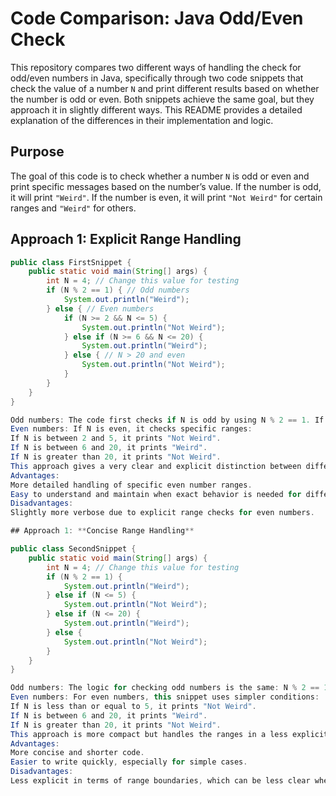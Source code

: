 # Code Comparison: Java Odd/Even Check

This repository compares two different ways of handling the check for odd/even numbers in Java, specifically through two code snippets that check the value of a number `N` and print different results based on whether the number is odd or even. Both snippets achieve the same goal, but they approach it in slightly different ways. This README provides a detailed explanation of the differences in their implementation and logic.

## Purpose
The goal of this code is to check whether a number `N` is odd or even and print specific messages based on the number’s value. If the number is odd, it will print `"Weird"`. If the number is even, it will print `"Not Weird"` for certain ranges and `"Weird"` for others.

## Approach 1: **Explicit Range Handling**

```java
public class FirstSnippet {
    public static void main(String[] args) {
        int N = 4; // Change this value for testing
        if (N % 2 == 1) { // Odd numbers
            System.out.println("Weird");
        } else { // Even numbers
            if (N >= 2 && N <= 5) {
                System.out.println("Not Weird");
            } else if (N >= 6 && N <= 20) {
                System.out.println("Weird");
            } else { // N > 20 and even
                System.out.println("Not Weird");
            }
        }
    }
}

Odd numbers: The code first checks if N is odd by using N % 2 == 1. If true, it prints "Weird".
Even numbers: If N is even, it checks specific ranges:
If N is between 2 and 5, it prints "Not Weird".
If N is between 6 and 20, it prints "Weird".
If N is greater than 20, it prints "Not Weird".
This approach gives a very clear and explicit distinction between different ranges for even numbers.
Advantages:
More detailed handling of specific even number ranges.
Easy to understand and maintain when exact behavior is needed for different ranges.
Disadvantages:
Slightly more verbose due to explicit range checks for even numbers.

## Approach 1: **Concise Range Handling**

public class SecondSnippet {
    public static void main(String[] args) {
        int N = 4; // Change this value for testing
        if (N % 2 == 1) {
            System.out.println("Weird");
        } else if (N <= 5) {
            System.out.println("Not Weird");
        } else if (N <= 20) {
            System.out.println("Weird");
        } else {
            System.out.println("Not Weird");
        }
    }
}

Odd numbers: The logic for checking odd numbers is the same: N % 2 == 1. If N is odd, it prints "Weird".
Even numbers: For even numbers, this snippet uses simpler conditions:
If N is less than or equal to 5, it prints "Not Weird".
If N is between 6 and 20, it prints "Weird".
If N is greater than 20, it prints "Not Weird".
This approach is more compact but handles the ranges in a less explicit manner.
Advantages:
More concise and shorter code.
Easier to write quickly, especially for simple cases.
Disadvantages:
Less explicit in terms of range boundaries, which can be less clear when dealing with edge cases or when maintaining larger codebases.
